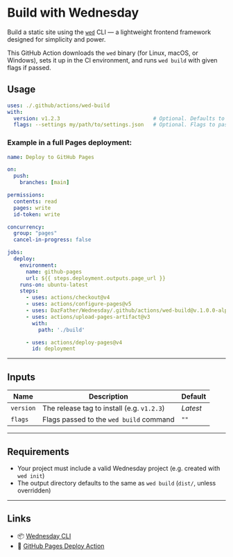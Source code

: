 # Build with Wednesday

Build a static site using the [`wed`](https://github.com/DazFather/Wednesday) CLI — a lightweight frontend framework designed for simplicity and power.

This GitHub Action downloads the `wed` binary (for Linux, macOS, or Windows), sets it up in the CI environment, and runs `wed build` with given flags if passed.

## Usage

```yaml
uses: ./.github/actions/wed-build
with:
  version: v1.2.3                              # Optional. Defaults to the latest release.
  flags: --settings my/path/to/settings.json   # Optional. Flags to pass to `wed build`
````

### Example in a full Pages deployment:

```yaml
name: Deploy to GitHub Pages

on:
  push:
    branches: [main]

permissions:
  contents: read
  pages: write
  id-token: write

concurrency:
  group: "pages"
  cancel-in-progress: false

jobs:
  deploy:
    environment:
      name: github-pages
      url: ${{ steps.deployment.outputs.page_url }}
    runs-on: ubuntu-latest
    steps:
      - uses: actions/checkout@v4
      - uses: actions/configure-pages@v5
      - uses: DazFather/Wednesday/.github/actions/wed-build@v.1.0.0-alpha.8
      - uses: actions/upload-pages-artifact@v3
        with:
          path: './build'

      - uses: actions/deploy-pages@v4
        id: deployment
```

---

## Inputs

| Name      | Description                                | Default  |
| --------- | ------------------------------------------ | -------- |
| `version` | The release tag to install (e.g. `v1.2.3`) | *Latest* |
| `flags`   | Flags passed to the `wed build` command    | `""`     |

---

## Requirements

* Your project must include a valid Wednesday project (e.g. created with `wed init`)
* The output directory defaults to the same as `wed build` (`dist/`, unless overridden)

---

## Links

* 📦 [Wednesday CLI](https://github.com/DazFather/Wednesday)
* 🚀 [GitHub Pages Deploy Action](https://github.com/actions/deploy-pages)


